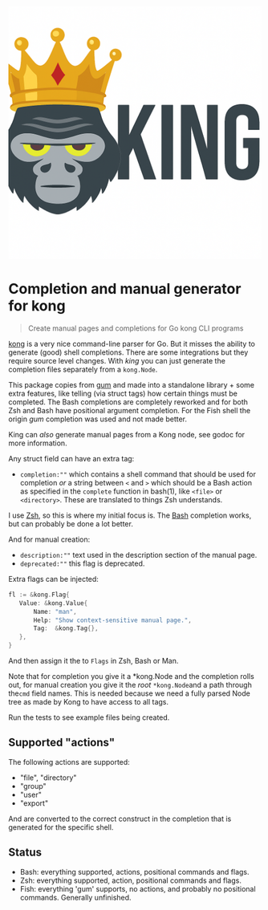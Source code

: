 <p align="center"><img height="40%" src="king.png" /></p>

# Completion and manual generator for kong

> Create manual pages and completions for Go kong CLI programs

[kong](https://github.com/alecthomas/kong) is a very nice command-line parser for Go. But it misses the
ability to generate (good) shell completions. There are some integrations but they require source level
changes. With _king_ you can just generate the completion files separately from a `kong.Node`.

This package copies from [gum](https://github.com/charmbracelet/gum) and made into a standalone library +
some extra features, like telling (via struct tags) how certain things must be completed. The Bash
completions are completely reworked and for both Zsh and Bash have positional argument completion. For the
Fish shell the origin _gum_ completion was used and not made better.

King can _also_ generate manual pages from a Kong node, see godoc for more information.

Any struct field can have an extra tag:

- `completion:""` which contains a shell command that should be used for completion _or_ a string between
  `<` and `>` which should be a Bash action as specified in the `complete` function in bash(1), like `<file>`
  or `<directory>`. These are translated to things Zsh understands.

I use [Zsh](https://zsh.org), so this is where my initial focus is. The
[Bash](https://www.gnu.org/software/bash/) completion works, but can probably be done a lot better.

And for manual creation:

- `description:""` text used in the description section of the manual page.
- `deprecated:""` this flag is deprecated.

Extra flags can be injected:

```go
fl := &kong.Flag{
   Value: &kong.Value{
       Name: "man",
       Help: "Show context-sensitive manual page.",
       Tag:  &kong.Tag{},
   },
}
```

And then assign it the to `Flags` in Zsh, Bash or Man.

Note that for completion you give it a *kong.Node and the completion rolls out, for manual creation you give
it the *root* `*kong.Node`and a path through the`cmd` field names.
This is needed because we need a fully parsed Node tree as made by Kong to have access to all tags.

Run the tests to see example files being created.

## Supported "actions"

The following actions are supported:

- "file", "directory"
- "group"
- "user"
- "export"

And are converted to the correct construct in the completion that is generated for the specific shell.

## Status

- Bash: everything supported, actions, positional commands and flags.
- Zsh: everything supported, action, positional commands and flags.
- Fish: everything 'gum' supports, no actions, and probably no positional commands. Generally unfinished.
